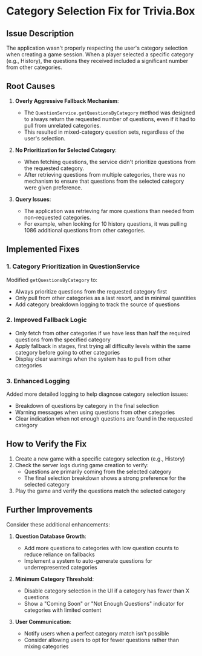 # Category Selection Fix for Trivia.Box

## Issue Description

The application wasn't properly respecting the user's category selection when creating a game session. When a player selected a specific category (e.g., History), the questions they received included a significant number from other categories.

## Root Causes

1. **Overly Aggressive Fallback Mechanism**:
   - The `QuestionService.getQuestionsByCategory` method was designed to always return the requested number of questions, even if it had to pull from unrelated categories.
   - This resulted in mixed-category question sets, regardless of the user's selection.

2. **No Prioritization for Selected Category**:
   - When fetching questions, the service didn't prioritize questions from the requested category.
   - After retrieving questions from multiple categories, there was no mechanism to ensure that questions from the selected category were given preference.

3. **Query Issues**:
   - The application was retrieving far more questions than needed from non-requested categories.
   - For example, when looking for 10 history questions, it was pulling 1086 additional questions from other categories.

## Implemented Fixes

### 1. Category Prioritization in QuestionService

Modified `getQuestionsByCategory` to:
- Always prioritize questions from the requested category first
- Only pull from other categories as a last resort, and in minimal quantities
- Add category breakdown logging to track the source of questions

### 2. Improved Fallback Logic

- Only fetch from other categories if we have less than half the required questions from the specified category
- Apply fallback in stages, first trying all difficulty levels within the same category before going to other categories
- Display clear warnings when the system has to pull from other categories

### 3. Enhanced Logging

Added more detailed logging to help diagnose category selection issues:
- Breakdown of questions by category in the final selection
- Warning messages when using questions from other categories
- Clear indication when not enough questions are found in the requested category

## How to Verify the Fix

1. Create a new game with a specific category selection (e.g., History)
2. Check the server logs during game creation to verify:
   - Questions are primarily coming from the selected category
   - The final selection breakdown shows a strong preference for the selected category
3. Play the game and verify the questions match the selected category

## Further Improvements

Consider these additional enhancements:

1. **Question Database Growth**:
   - Add more questions to categories with low question counts to reduce reliance on fallbacks
   - Implement a system to auto-generate questions for underrepresented categories

2. **Minimum Category Threshold**:
   - Disable category selection in the UI if a category has fewer than X questions
   - Show a "Coming Soon" or "Not Enough Questions" indicator for categories with limited content

3. **User Communication**:
   - Notify users when a perfect category match isn't possible
   - Consider allowing users to opt for fewer questions rather than mixing categories
